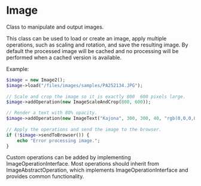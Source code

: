 
# Image

Class to manipulate and output images.
 
This class can be used to load or create an image, apply multiple operations, such as scaling and rotation,
and save the resulting image. By default the processed image will be cached and no processing will be
performed when a cached version is available.
 
Example:
```php
$image = new Image2();
$image->load("/files/images/samples/PA252134.JPG");
 
// Scale and crop the image so it is exactly 800  600 pixels large.
$image->addOperation(new ImageScaleAndCrop(800, 600));

// Render a text with 80% opacity.
$image->addOperation(new ImageText("Kajona", 300, 300, 40, "rgb(0,0,0,0.8)")
 
// Apply the operations and send the image to the browser.
if (!$image->sendToBrowser()) {
    echo "Error processing image.";
}
```

Custom operations can be added by implementing ImageOperationInterface. Most operations
should inherit from ImageAbstractOperation, which implements ImageOperationInterface
and provides common functionality.
